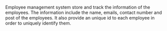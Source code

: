 Employee management system store and track the information of the employees. The information include the name, emails, contact number and post of the employees.
It also provide an unique id to each employee in order to uniquely identify them.
